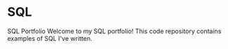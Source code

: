 # SQL
SQL Portfolio
Welcome to my SQL portfolio! 
This code repository contains examples of SQL I've written.
